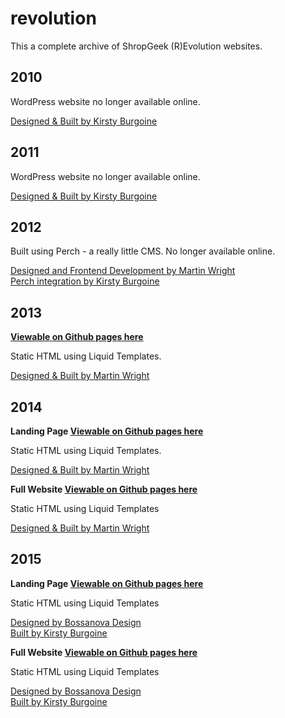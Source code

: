 # revolution
This a complete archive of ShropGeek (R)Evolution websites.

## 2010
WordPress website no longer available online.

[Designed & Built by Kirsty Burgoine](http://kirstyburgoine.co.uk/)

## 2011
WordPress website no longer available online.

[Designed & Built by Kirsty Burgoine](http://kirstyburgoine.co.uk/)

## 2012
Built using Perch - a really little CMS. No longer available online.

[Designed and Frontend Development by Martin Wright](https://github.com/wrightmartin)  
[Perch integration by Kirsty Burgoine](http://kirstyburgoine.co.uk/)

## 2013 
**[Viewable on Github pages here](https://kirstyburgoine.github.io/revolution/2013/full-site/converted-html/)**

Static HTML using Liquid Templates.

[Designed & Built by Martin Wright](https://github.com/wrightmartin)

## 2014

**Landing Page [Viewable on Github pages here](https://kirstyburgoine.github.io/revolution/2014/landing-page/converted-html/)**

Static HTML using Liquid Templates.

[Designed & Built by Martin Wright](https://github.com/wrightmartin)


**Full Website [Viewable on Github pages here](https://kirstyburgoine.github.io/revolution/2014/full-site/converted-html/)**

Static HTML using Liquid Templates

[Designed & Built by Martin Wright](https://github.com/wrightmartin)

## 2015

**Landing Page [Viewable on Github pages here](https://kirstyburgoine.github.io/revolution/2015/landing-page/converted-html/)**

Static HTML using Liquid Templates

[Designed by Bossanova Design](http://bossanova.io/)  
[Built by Kirsty Burgoine](http://www.kirstyburgoine.co.uk/)


**Full Website [Viewable on Github pages here](https://kirstyburgoine.github.io/revolution/2015/full-site/converted-html/)**

Static HTML using Liquid Templates

[Designed by Bossanova Design](http://bossanova.io/)  
[Built by Kirsty Burgoine](http://www.kirstyburgoine.co.uk/)
